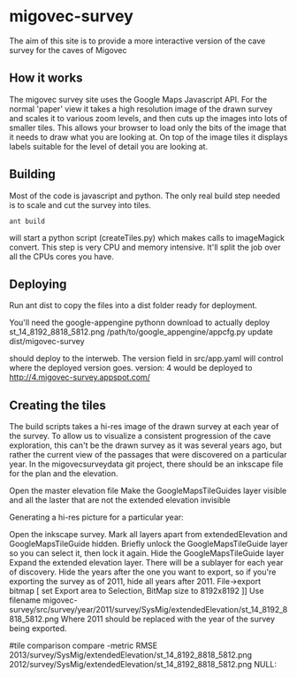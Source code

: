 migovec-survey
==============

The aim of this site is to provide a more interactive version of the cave survey for the caves of Migovec

How it works
----------------

The migovec survey site uses the Google Maps Javascript API.   For the normal
'paper' view it takes a high resolution image of the drawn survey and scales it
to various zoom levels, and then cuts up the images into lots of smaller tiles.
This allows your browser to load only the bits of the image that it needs to 
draw what you are looking at.   On top of the image tiles it displays labels 
suitable for the level of detail you are looking at.

Building
----------

Most of the code is javascript and python.   The only real build step needed is
to scale and cut the survey into tiles.  

    ant build 

will start a python script (createTiles.py) which makes calls to imageMagick convert.
This step is very CPU and memory intensive. It'll split the job over all the CPUs cores
you have.   


Deploying
------------

Run 
    ant dist
to copy the files into a dist folder ready for deployment.    

You'll need the google-appengine pythonn download to actually deploy
st_14_8192_8818_5812.png
    /path/to/google_appengine/appcfg.py update dist/migovec-survey
    
 should deploy to the interweb. The version field in src/app.yaml will control 
 where the deployed version goes.  version: 4 would be deployed to 
 http://4.migovec-survey.appspot.com/
 
 Creating the tiles
 ----------------------
 The build scripts takes a hi-res image of the drawn survey at each year of the survey.
 To allow us to visualize a consistent progression of the cave exploration, this
 can't be the drawn survey as it was several years ago, but rather the current
 view of the passages that were discovered on a particular year.
 In the migovecsurveydata git project, there should be an inkscape file for the
 plan and the elevation.
 
 Open the master elevation file
 Make the GoogleMapsTileGuides layer visible and all the laster that are not the 
 extended elevation invisible
 
 Generating a hi-res picture for a particular year:
 
 Open the inkscape survey.
 Mark all layers apart from extendedElevation and GoogleMapsTileGuide hidden.
 Briefly unlock the GoogleMapsTileGuide layer so you can select it, then lock it again.
 Hide the GoogleMapsTileGuide layer
 Expand the extended elevation layer. There will be a sublayer for each year of discovery.
 Hide the years after the one you want to export, so if you're exporting the survey as
 of 2011, hide all years after 2011.
 File->export bitmap [ set Export area to Selection, BitMap size to 8192x8192 ]]
 Use filename  migovec-survey/src/survey/year/2011/survey/SysMig/extendedElevation/st_14_8192_8818_5812.png
 Where 2011 should be replaced with the year of the survey being exported.
 
 
 
 #tile comparison
 compare -metric RMSE 2013/survey/SysMig/extendedElevation/st_14_8192_8818_5812.png 2012/survey/SysMig/extendedElevation/st_14_8192_8818_5812.png NULL:

 